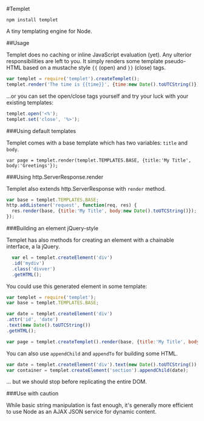 #Templet

`npm install templet`

A tiny templating engine for Node.

##Usage

Templet does no caching or inline JavaScript evaluation (yet). Any ulterior responsibilities are left to you. It simply renders some template pseudo-HTML based on a mustache style ``{{`` (open) and `}}` (close) tags.

```js
var templet = require('templet').createTemplet();
templet.render('The time is {{time}}', {time:new Date().toUTCString()});
```

...or you can set the open/close tags yourself and try your luck with your existing templates:

```js
templet.open('<%');
templet.set('close', '%>');
```

###Using default templates

Templet comes with a base template which has two variables: `title` and `body`. 

```
var page = templet.render(templet.TEMPLATES.BASE, {title:'My Title', body:'Greetings'});
```

###Using http.ServerResponse.render

Templet also extends http.ServerResponse with `render` method.

```js
var base = templet.TEMPLATES.BASE;
http.addListener('request', function(req, res) {
  res.render(base, {title:'My Title', body:new Date().toUTCString()});
});
```

###Building an element jQuery-style

Templet has also methods for creating an element with a chainable interface, a la jQuery.

```js
  var el = templet.createElement('div')
  .id('mydiv')
  .class('divver')
  .getHTML();
```

You could use this generated element in some template:

```js
var templet = require('templet');
var base = templet.TEMPLATES.BASE;

var date = templet.createElement('div')
.attr('id', 'date')
.text(new Date().toUTCString())
.getHTML();

var page = templet.createTemplet().render(base, {title:'My Title', body:date});
```

You can also use `appendChild` and `appendTo` for building some HTML.

```js
var date = templet.createElement('div').text(new Date().toUTCString());
var container = templet.createElement('section').appendChild(date);
```

... but we should stop before replicating the entire DOM.

###Use with caution

While basic string manipulation is fast enough, it's generally more efficient to use Node as an AJAX JSON service for dynamic content.
